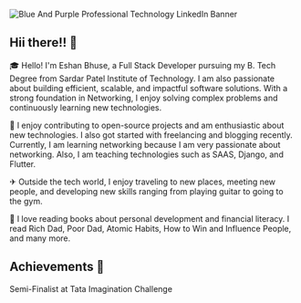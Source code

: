 ![Blue And Purple Professional Technology LinkedIn Banner](https://github.com/user-attachments/assets/ee1a5407-4d1f-4dc6-afc7-0f40435f3231)

## Hii there!! 👋

🎓 Hello! I'm Eshan Bhuse, a Full Stack Developer pursuing my B. Tech Degree from Sardar Patel Institute of Technology. I am also passionate about building efficient, scalable, and impactful software solutions. With a strong foundation in Networking, I enjoy solving complex problems and continuously learning new technologies.

🎯 I enjoy contributing to open-source projects and am enthusiastic about new technologies. I also got started with freelancing and blogging recently. Currently, I am learning networking because I am very passionate about networking. Also, I am teaching technologies such as SAAS, Django, and Flutter.

✈ Outside the tech world, I enjoy traveling to new places, meeting new people, and developing new skills ranging from playing guitar to going to the gym.

🎸 I love reading books about personal development and financial literacy. I read Rich Dad, Poor Dad, Atomic Habits, How to Win and Influence People, and many more.

## Achievements 🏅

Semi-Finalist at Tata Imagination Challenge
   


<!--
**eshanbhuse/eshanbhuse** is a ✨ _special_ ✨ repository because its `README.md` (this file) appears on your GitHub profile.

Here are some ideas to get you started:

- 🔭 I’m currently working on ...
- 🌱 I’m currently learning ...
- 👯 I’m looking to collaborate on ...
- 🤔 I’m looking for help with ...
- 💬 Ask me about ...
- 📫 How to reach me: ...
- 😄 Pronouns: ...
- ⚡ Fun fact: ...
-->
